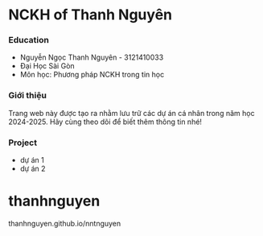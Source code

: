 # NCKH of Thanh Nguyên
### Education
- Nguyễn Ngọc Thanh Nguyên - 3121410033
- Đại Học Sài Gòn
- Môn học: Phương pháp NCKH trong tin học
### Giới thiệu 
  Trang web này được tạo ra nhằm lưu trữ các dự án cá nhân trong năm học 2024-2025. 
  Hãy cùng theo dõi để biết thêm thông tin nhé!
### Project
- dự án 1
- dự án 2 
# thanhnguyen
thanhnguyen.github.io/nntnguyen
